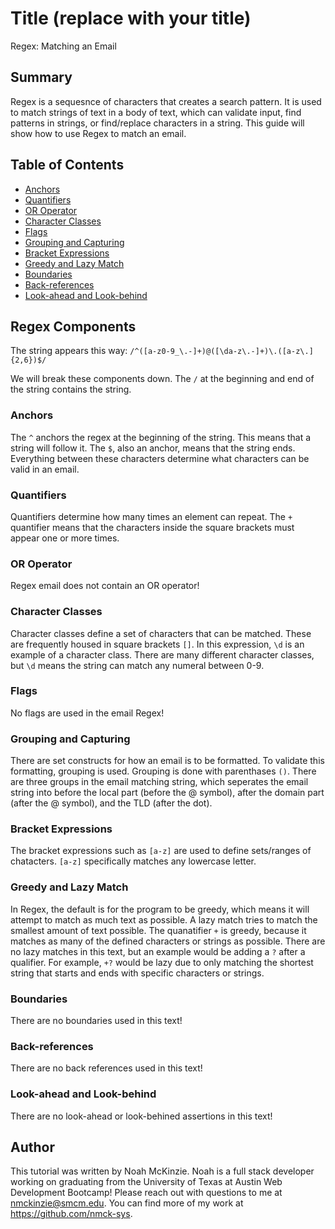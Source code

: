 # Title (replace with your title)

Regex: Matching an Email

## Summary

Regex is a sequesnce of characters that creates a search pattern. It is used to match strings of text in a body of text, which can validate input, find patterns in strings, or find/replace characters in a string. This guide will show how to use Regex to match an email.

## Table of Contents

- [Anchors](#anchors)
- [Quantifiers](#quantifiers)
- [OR Operator](#or-operator)
- [Character Classes](#character-classes)
- [Flags](#flags)
- [Grouping and Capturing](#grouping-and-capturing)
- [Bracket Expressions](#bracket-expressions)
- [Greedy and Lazy Match](#greedy-and-lazy-match)
- [Boundaries](#boundaries)
- [Back-references](#back-references)
- [Look-ahead and Look-behind](#look-ahead-and-look-behind)

## Regex Components

The string appears this way: `/^([a-z0-9_\.-]+)@([\da-z\.-]+)\.([a-z\.]{2,6})$/`

We will break these components down. The `/` at the beginning and end of the string contains the string. 

### Anchors

The `^` anchors the regex at the beginning of the string. This means that a string will follow it. The `$`, also an anchor, means that the string ends. Everything between these characters determine what characters can be valid in an email. 

### Quantifiers

Quantifiers determine how many times an element can repeat. The `+` quantifier means that the characters inside the square brackets must appear one or more times. 

### OR Operator

Regex email does not contain an OR operator!

### Character Classes

Character classes define a set of characters that can be matched. These are frequently housed in square brackets `[]`. In this expression, `\d` is an example of a character class. There are many different character classes, but `\d` means the string can match any numeral between 0-9. 

### Flags

No flags are used in the email Regex!

### Grouping and Capturing

There are set constructs for how an email is to be formatted. To validate this formatting, grouping is used. Grouping is done with parenthases `()`. There are three groups in the email matching string, which seperates the email string into before the local part (before the @ symbol), after the domain part (after the @ symbol), and the TLD (after the dot). 

### Bracket Expressions

The bracket expressions such as `[a-z]` are used to define sets/ranges of chatacters. `[a-z]` specifically matches any lowercase letter. 

### Greedy and Lazy Match

In Regex, the default is for the program to be greedy, which means it will attempt to match as much text as possible. A lazy match tries to match the smallest amount of text possible. The quanatifier `+` is greedy, because it matches as many of the defined characters or strings as possible. There are no lazy matches in this text, but an example would be adding a `?` after a qualifier. For example, `+?` would be lazy due to only matching the shortest string that starts and ends with specific characters or strings. 

### Boundaries

There are no boundaries used in this text!

### Back-references

There are no back references used in this text!

### Look-ahead and Look-behind

There are no look-ahead or look-behined assertions in this text!

## Author

This tutorial was written by Noah McKinzie. Noah is a full stack developer working on graduating from the University of Texas at Austin Web Development Bootcamp! Please reach out with questions to me at nmckinzie@smcm.edu. You can find more of my work at <https://github.com/nmck-sys>.